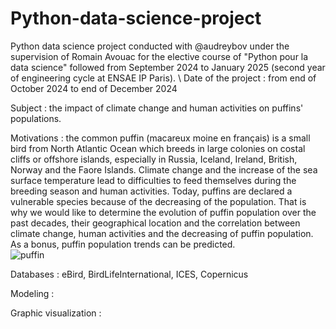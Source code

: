 # Python-data-science-project
Python data science project conducted with @audreybov under the supervision of Romain Avouac for the elective course of "Python pour la data science" followed from September 2024 to January 2025 (second year of engineering cycle at ENSAE IP Paris).
\\
Date of the project : from end of October 2024 to end of December 2024

Subject : the impact of climate change and human activities on puffins' populations. 

Motivations : the common puffin (macareux moine en français) is a small bird from North Atlantic Ocean which breeds in large colonies on costal cliffs or offshore islands, especially in Russia, Iceland, Ireland, British, Norway and the Faore Islands. Climate change and the increase of the sea surface temperature lead to difficulties to feed themselves during the breeding season and human activities. Today, puffins are declared a vulnerable species because of the decreasing of the population. That is why we would like to determine the evolution of puffin population over the past decades, their geographical location and the correlation between climate change, human activities and the decreasing of puffin population. As a bonus, puffin population trends can be predicted.  
![puffin](https://islande24.fr/wp-content/uploads/2018/11/shutterstock_403375483.jpg)

Databases : eBird, BirdLifeInternational, ICES, Copernicus

Modeling :

Graphic visualization :
